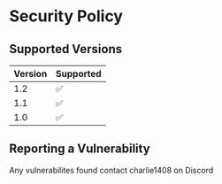 # Security Policy

## Supported Versions

| Version | Supported          |
| ------- | ------------------ |
| 1.2     | :white_check_mark: |
| 1.1     | :white_check_mark: |
| 1.0     | :white_check_mark: |

## Reporting a Vulnerability

Any vulnerabilites found contact charlie1408 on Discord
